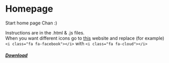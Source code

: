 # Homepage
Start home page Chan :)

Instructions are in the .html & .js files.<br>
When you want different icons go to <a href="http://fortawesome.github.io/Font-Awesome/cheatsheet/">this</a> website and replace (for example)<br> ```<i class="fa fa-facebook"></i>``` with ```<i class="fa fa-cloud"></i>```
<br>
<a href="https://github.com/nielsvanrijn/Home-page/archive/master.zip"><h5>Download</h5></a>

